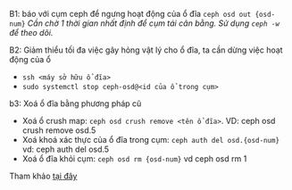 B1: báo với cụm ceph để ngưng hoạt động của ổ đĩa
`ceph osd out {osd-num}`
_Cần chờ 1 thời gian nhất định để cụm tái cân bằng. Sử dụng `ceph -w` để theo dõi._

B2: Giảm thiểu tối đa việc gây hỏng vật lý cho ổ đĩa, ta cần dừng việc hoạt động của ổ
 - `ssh <máy sở hữu ổ đĩa>`
 - `sudo systemctl stop ceph-osd@<id của ổ trong cụm>` 

b3: Xoá ổ đĩa bằng phương pháp cũ
 - Xoá ổ crush map: `ceph osd crush remove <tên ổ đĩa>`. VD: ceph osd crush remove osd.5
 - Xoá khoá xác thực của ổ đĩa trong cụm: `ceph auth del osd.{osd-num}` vd: ceph auth del osd.5
 - Xoá ổ đĩa khỏi cụm: `ceph osd rm {osd-num}` vd ceph osd rm 1

Tham khảo [tại đây](https://docs.ceph.com/en/latest/rados/operations/add-or-rm-osds/)
